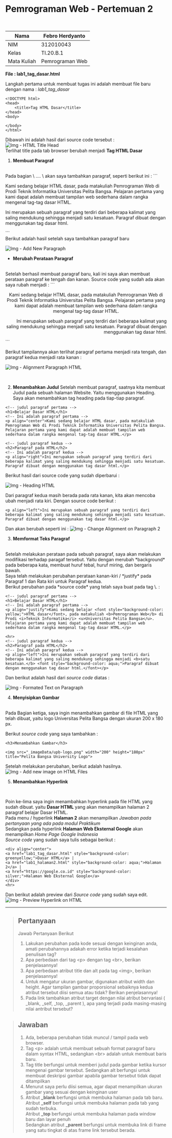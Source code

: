 # Pemrograman Web - Pertemuan 2
<br>

| Nama | Febro Herdyanto |
| --- | --- |
| NIM | 312010043 |
| Kelas | TI.20.B.1 |
| Mata Kuliah | Pemrograman Web |

**File : lab1_tag_dasar.html**


Langkah pertama untuk membuat tugas ini adalah membuat file baru dengan nama : *lab1_tag_dasar* 
```
<!DOCTYPE html>
<head>
    <title>Tag HTML Dasar</title>
</head>
<body>
    
</body>
</html>
```

Dibawah ini adalah hasil dari source code tersebut : <br>
![Img - HTML Title Head](_imageData/titleHTML.png) <br>
Terlihat title pada tab browser berubah menjadi **Tag HTML Dasar**

1. **Membuat Paragraf** 
<br>
Pada bagian \<body> .... \</body> akan saya tambahkan paragraf, seperti berikut ini : 
```
<!-- Ini adalah paragraf pertama -->
<p>Kami sedang belajar HTML dasar, pada matakuliah Pemrograman Web di Prodi Teknik Informatika Universitas Pelita Bangsa. Pelajaran pertama yang kami dapat adalah membuat tampilan web sederhana dalam rangka mengenal tag-tag dasar HTML.</p>

<!-- Ini adalah paragraf kedua -->
<p>Ini merupakan sebuah paragraf yang terdiri dari beberapa kalimat yang saling mendukung sehingga menjadi satu kesatuan. Paragraf dibuat dengan menggunakan tag dasar html.</p>
```
<br>
Berikut adalah hasil setelah saya tambahkan paragraf baru

![Img - Add New Paragraph](_imageData/addParagraf.png)

- **Merubah Perataan Paragraf** 
<br>
Setelah berhasil membuat paragraf baru, kali ini saya akan membuat perataan paragraf ke tengah dan kanan. Source code yang sudah ada akan saya rubah menjadi :
```
<!-- Ini adalah paragraf pertama -->
<p align="center">Kami sedang belajar HTML dasar, pada matakuliah Pemrograman Web di Prodi Teknik Informatika Universitas Pelita Bangsa. Pelajaran pertama yang kami dapat adalah membuat tampilan web sederhana dalam rangka mengenal tag-tag dasar HTML.</p>
<!-- Ini adalah paragraf kedua -->
<p align="right">Ini merupakan sebuah paragraf yang terdiri dari beberapa kalimat yang saling mendukung sehingga menjadi satu kesatuan. Paragraf dibuat dengan menggunakan tag dasar html.</p>
```
<br>

Berikut tampilannya akan terlihat paragraf pertama menjadi rata tengah, dan paragraf kedua menjadi rata kanan :

![Img - Alignment Paragraph HTML](_imageData/alignParagraf.png)

<br>

2. **Menambahkan Judul**
Setelah membuat paragraf, saatnya kita membuat Judul pada sebuah halaman Website. Yaitu menggunakan Heading.
Saya akan menambahkan tag heading pada tiap-tiap paragraf.

```
<!-- judul paragraf pertama -->
<h1>Belajar Dasar HTML</h1>
<!-- Ini adalah paragraf pertama -->
<p align="center">Kami sedang belajar HTML dasar, pada matakuliah Pemrograman Web di Prodi Teknik Informatika Universitas Pelita Bangsa. Pelajaran pertama yang kami dapat adalah membuat tampilan web sederhana dalam rangka mengenal tag-tag dasar HTML.</p>

<!-- judul paragraf kedua -->
<h2>Paragraf pada HTML</h2>
<!-- Ini adalah paragraf kedua -->
<p align="right">Ini merupakan sebuah paragraf yang terdiri dari beberapa kalimat yang saling mendukung sehingga menjadi satu kesatuan. Paragraf dibuat dengan menggunakan tag dasar html.</p>
```

Berikut hasil dari source code yang sudah diperbarui :

![Img - Heading HTML](_imageData/addHeading.png)

Dari paragraf kedua masih berada pada rata kanan, kita akan mencoba ubah menjadi rata kiri. Dengan source code berikut :

```
<p align="left">Ini merupakan sebuah paragraf yang terdiri dari beberapa kalimat yang saling mendukung sehingga menjadi satu kesatuan. Paragraf dibuat dengan menggunakan tag dasar html.</p>
```

Dan akan berubah seperti ini :
![Img - Change Alignment on Paragraph 2](_imageData/changeAlignmentP2N.png)

3. **Memformat Teks Paragraf**
<br> 
Setelah melakukan perataan pada sebuah paragraf, saya akan melakukan modifikasi terhadap paragaf tersebut. Yaitu dengan merubah *background* pada beberapa kata, membuat huruf tebal, huruf miring, dan bergaris bawah.<br>
Saya telah melakukan perubahan perataan kanan-kiri / *justify* pada Paragraf 1 dan Rata kiri untuk Paragraf kedua.
<br>
Berikut perubahan pada *source code* yang telah saya buat pada tag \<body>. :

```
<!-- judul paragraf pertama -->
<h1>Belajar Dasar HTML</h1>
<!-- Ini adalah paragraf pertama -->
<p align="justify">Kami sedang belajar <font style="background-color: yellow;">HTML dasar</font>, pada matakuliah <b>Pemrograman Web</b> di Prodi <i>Teknik Informatika</i> <u>Universitas Pelita Bangsa</u>. Pelajaran pertama yang kami dapat adalah membuat tampilan web sederhana dalam rangka mengenal tag-tag dasar HTML.</p>

<hr>
<!-- judul paragraf kedua -->
<h2>Paragraf pada HTML</h2>
<!-- Ini adalah paragraf kedua -->
<p align="left">Ini merupakan sebuah paragraf yang terdiri dari beberapa kalimat yang saling mendukung sehingga menjadi <b>satu kesatuan.</b> <font style="background-color: aqua;">Paragraf dibuat dengan menggunakan tag dasar html.</font></p>
```

Dan berikut adalah hasil dari *source code* diatas : <br>

![Img - Formated Text on Paragraph](_imageData/formatedText.png)

4. **Menyisipkan Gambar**
<br>
Pada Bagian ketiga, saya ingin menambahkan gambar di file HTML yang telah dibuat, yaitu logo Universitas Pelita Bangsa dengan ukuran 200 x 180 px. <br>

Berikut *source code* yang saya tambahkan : 
<br>

```
<h3>Menambahkan Gambar</h3>

<img src="_imageData/upb-logo.png" width="200" height="180px" title="Pelita Bangsa University Logo">
```

Setelah melakukan perubahan, berikut adalah hasilnya. <br>
![Img - Add new image on HTML Files](_imageData/addImage.png)

5. **Menambahkan Hyperlink**
<br>

Poin ke-lima saya ingin menambahkan hyperlink pada file HTML yang sudah dibuat. yaitu **Dasar HTML** yang akan menampilkan halaman 2 paragraf belajar Dasar HTML. <br>
Pada menu / hyperlink **Halaman 2** akan menampilkan *Jawaban pada pertanyaan yang ada pada modul Praktikum* <br>
Sedangkan pada hyperlink **Halaman Web Eksternal Google** akan menampilkan *Home Page Google Indonesia*  <br>
*Source code* yang sudah saya tulis sebagai berikut :
<br>

```
<div align="center">
<a href="lab1_tag_dasar.html" style="background-color: greenyellow;">Dasar HTML</a> | 
<a href="lab1_halaman2.html" style="background-color: aqua;">Halaman 2</a> | 
<a href="https://google.co.id" style="background-color: silver;">Halaman Web Eksternal Google</a>
</div>
<hr>
```

Dan berikut adalah preview dari *Source code* yang sudah saya edit. <br>
![Img - Preview Hyperlink on HTML](_imageData/headLink.png)

<hr>

> ## Pertanyaan 
> Jawab Pertanyaan Berikut
> 1. Lakukan perubahan pada kode sesuai dengan keinginan anda, amati perubahannya adakah error ketika terjadi kesalahan penulisan tag?
> 2. Apa perbedaan dari tag \<p> dengan tag \<br>, berikan penjelasannya!
> 3. Apa perbedaan atribut title dan alt pada tag \<img>, berikan penjelasannya!
> 4. Untuk mengatur ukuran gambar, digunakan atribut width dan height. Agar tampilan gambar proporsional sebaiknya kedua atribut tersebut diisi semua atau tidak? Berikan penjelasannya!
> 5. Pada link tambahkan atribut target dengan nilai atribut bervariasi ( _blank, _self, _top, _parent ), apa yang terjadi pada masing-masing nilai antribut tersebut?

> ## Jawaban
> 1. Ada, beberapa perubahan tidak muncul / tampil pada web browser.
> 2. Tag \<p> adalah untuk membuat sebuah format paragraf baru dalam syntax HTML, sedangkan \<br> adalah untuk membuat baris baru.
> 3. Tag title berfungsi untuk memberi judul pada gambar ketika kursor mengenai gambar tersebut. Sedangkan alt berfungsi untuk membuat deskripsi gambar apabila gambar tersebut tidak dapat ditampilkan
> 4. Menurut saya perlu diisi semua, agar dapat menampilkan ukuran gambar yang sesuai dengan keinginan user
> 5. Atribut **_blank** berfungsi untuk membuka halaman pada tab baru. <br> 
> Atribut **_self** berfungsi untuk membuka halaman pada tab yang sudah terbuka. <br> 
> Atribut **_top** berfungsi untuk membuka halaman pada window baru dan layar penuh <br>
> Sedangkan atribut **_parent** berfungsi untuk membuka link di frame yang satu tingkat di atas frame link tersebut berada.